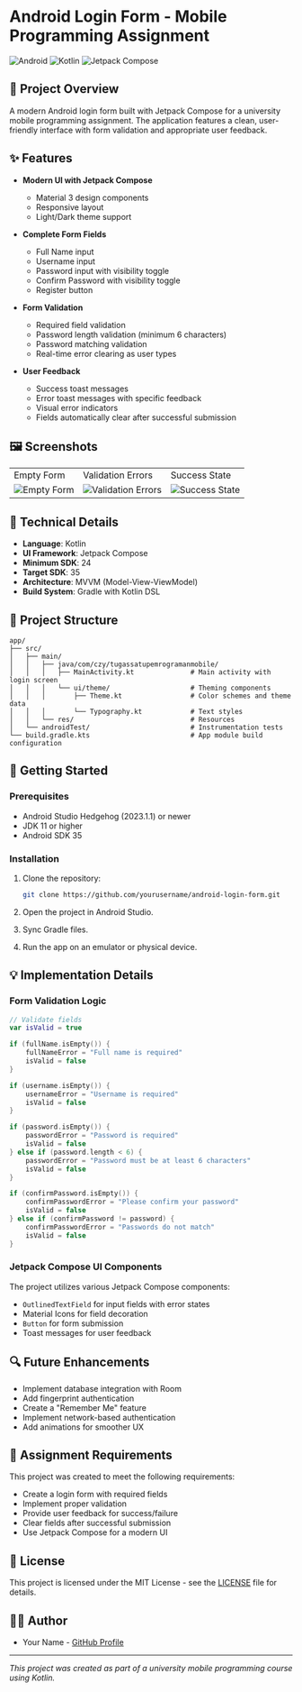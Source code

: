 # Android Login Form - Mobile Programming Assignment

![Android](https://img.shields.io/badge/Android-3DDC84?style=for-the-badge&logo=android&logoColor=white)
![Kotlin](https://img.shields.io/badge/Kotlin-0095D5?&style=for-the-badge&logo=kotlin&logoColor=white)
![Jetpack Compose](https://img.shields.io/badge/Jetpack%20Compose-4285F4?style=for-the-badge&logo=jetpackcompose&logoColor=white)

## 📱 Project Overview

A modern Android login form built with Jetpack Compose for a university mobile programming assignment. The application features a clean, user-friendly interface with form validation and appropriate user feedback.

## ✨ Features

- **Modern UI with Jetpack Compose**
  - Material 3 design components
  - Responsive layout
  - Light/Dark theme support

- **Complete Form Fields**
  - Full Name input
  - Username input
  - Password input with visibility toggle
  - Confirm Password with visibility toggle
  - Register button

- **Form Validation**
  - Required field validation
  - Password length validation (minimum 6 characters)
  - Password matching validation
  - Real-time error clearing as user types

- **User Feedback**
  - Success toast messages
  - Error toast messages with specific feedback
  - Visual error indicators
  - Fields automatically clear after successful submission

## 🖼️ Screenshots

<table>
  <tr>
    <td>Empty Form</td>
    <td>Validation Errors</td>
    <td>Success State</td>
  </tr>
  <tr>
    <td><img src="/api/placeholder/200/400" alt="Empty Form" /></td>
    <td><img src="/api/placeholder/200/400" alt="Validation Errors" /></td>
    <td><img src="/api/placeholder/200/400" alt="Success State" /></td>
  </tr>
</table>

## 🔧 Technical Details

- **Language**: Kotlin
- **UI Framework**: Jetpack Compose
- **Minimum SDK**: 24
- **Target SDK**: 35
- **Architecture**: MVVM (Model-View-ViewModel)
- **Build System**: Gradle with Kotlin DSL

## 📁 Project Structure

```
app/
├── src/
│   ├── main/
│   │   ├── java/com/czy/tugassatupemrogramanmobile/
│   │   │   ├── MainActivity.kt              # Main activity with login screen
│   │   │   └── ui/theme/                    # Theming components
│   │   │       ├── Theme.kt                 # Color schemes and theme data
│   │   │       └── Typography.kt            # Text styles
│   │   └── res/                             # Resources
│   └── androidTest/                         # Instrumentation tests
└── build.gradle.kts                         # App module build configuration
```

## 🚀 Getting Started

### Prerequisites

- Android Studio Hedgehog (2023.1.1) or newer
- JDK 11 or higher
- Android SDK 35

### Installation

1. Clone the repository:
   ```bash
   git clone https://github.com/yourusername/android-login-form.git
   ```

2. Open the project in Android Studio.

3. Sync Gradle files.

4. Run the app on an emulator or physical device.

## 💡 Implementation Details

### Form Validation Logic

```kotlin
// Validate fields
var isValid = true

if (fullName.isEmpty()) {
    fullNameError = "Full name is required"
    isValid = false
}

if (username.isEmpty()) {
    usernameError = "Username is required"
    isValid = false
}

if (password.isEmpty()) {
    passwordError = "Password is required"
    isValid = false
} else if (password.length < 6) {
    passwordError = "Password must be at least 6 characters"
    isValid = false
}

if (confirmPassword.isEmpty()) {
    confirmPasswordError = "Please confirm your password"
    isValid = false
} else if (confirmPassword != password) {
    confirmPasswordError = "Passwords do not match"
    isValid = false
}
```

### Jetpack Compose UI Components

The project utilizes various Jetpack Compose components:
- `OutlinedTextField` for input fields with error states
- Material Icons for field decoration
- `Button` for form submission
- Toast messages for user feedback

## 🔍 Future Enhancements

- Implement database integration with Room
- Add fingerprint authentication
- Create a "Remember Me" feature
- Implement network-based authentication
- Add animations for smoother UX

## 📝 Assignment Requirements

This project was created to meet the following requirements:
- Create a login form with required fields
- Implement proper validation
- Provide user feedback for success/failure
- Clear fields after successful submission
- Use Jetpack Compose for a modern UI

## 📄 License

This project is licensed under the MIT License - see the [LICENSE](LICENSE) file for details.

## 👨‍💻 Author

- Your Name - [GitHub Profile](https://github.com/yourusername)

---

*This project was created as part of a university mobile programming course using Kotlin.*
